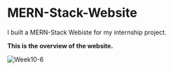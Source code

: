 # MERN-Stack-Website
I built a MERN-Stack Webiste for my internship project.


**This is the overview of the website.**


![Week10-6](https://github.com/miskan22/MERN-Stack-Website/assets/102086967/a8a1aee1-2e41-4154-bd2d-aec9b50a95f9)
